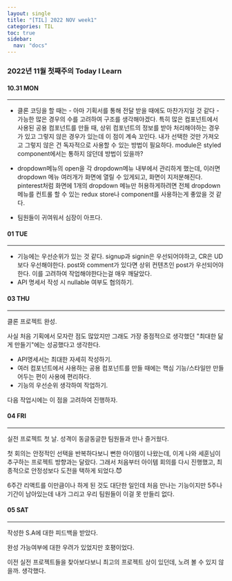 ```yaml
---
layout: single
title: "[TIL] 2022 NOV week1"
categories: TIL
toc: true
sidebar:
  nav: "docs"
---
```


### 2022년 11월 첫째주의 Today I Learn

#### 10.31 MON

---

- 클론 코딩을 할 때는 - 아마 기획서를 통해 전달 받을 때에도 마찬가지일 것 같다 - 가능한 많은 경우의 수를 고려하여 구조를 생각해야겠다.
  특히 많은 컴포넌트에서 사용된 공용 컴포넌트를 만들 때, 상위 컴포넌트의 정보를 받아 처리해야하는 경우가 있고 그렇지 않은 경우가 있는데 이 점이 계속 꼬인다. 내가 선택한 것만 가져오고 그렇지 않은 건 독자적으로 사용할 수 있는 방법이 필요하다. module은 styled component에서는 통하지 않던데 방법이 있을까?

- dropdown메뉴의 open을 각 dropdown메뉴 내부에서 관리하게 했는데, 이러면 dropdown 메뉴 여러개가 화면에 열릴 수 있게되고, 화면이 지저분해진다. pinterest처럼 화면에 1개의 dropdown 메뉴만 허용하게하려면 전체 dropdown메뉴를 컨트롤 할 수 있는 redux store나 component를 사용하는게 좋았을 것 같다. 
- 팀원들이 귀여워서 심장이 아프다.



#### 01 TUE

---

- 기능에는 우선순위가 있는 것 같다. signup과 signin은 우선되어야하고, CR은 UD보다 우선해야한다. post와 comment가 있다면 상위 컨텐츠인 post가 우선되어야한다. 이를 고려하여 작업해야한다는걸 매우 깨달았다. 
- API 명세서 작성 시 nullable 여부도 협의하기.



#### 03 THU

---

클론 프로젝트 완성.

사실 처음 기획에서 모자란 점도 많았지만 그래도 가장 중점적으로 생각했던 "최대한 닮게 만들기"에는 성공했다고 생각한다. 

- API명세서는 최대한 자세히 작성하기. 
- 여러 컴포넌트에서 사용하는 공용 컴포넌트를 만들 때에는 핵심 기능/스타일만 만들어두는 편이 사용에 편리하다.
- 기능의 우선순위 생각하여 작업하기.

다음 작업시에는 이 점을 고려하여 진행하자.



#### 04 FRI

---

실전 프로젝트 첫 날. 성격이 동글동글한 팀원들과 만나 즐거웠다.

첫 회의는 안정적인 선택을 반복하다보니 뻔한 아이템이 나왔는데, 이게 나와 세훈님이 추구하는 프로젝트 방향과는 달랐다.  그래서 처음부터 아이템 회의를 다시 진행했고, 최종적으로 안정성보다 도전을 택하게 되었다.😈

6주간 리액트를 이만큼이나 하게 된 것도 대단한 일인데 처음 만나는 기능이지만 5주나 기간이 남아있는데 내가 그리고 우리 팀원들이 이걸 못 만들리 없다. 



#### 05 SAT

---

작성한 S.A에 대한 피드백을 받았다. 

완성 가능여부에 대한 우려가 있었지만 호평이었다. 

이전 실전 프로젝트들을 찾아보다보니 최고의 프로젝트 상이 있던데, 노려 볼 수 있지 않을까. 생각했다.
